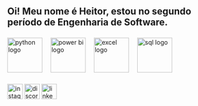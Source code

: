 <h2 align="left">Oi! Meu nome é Heitor, estou no segundo período de Engenharia de Software.</h2>

###

<div align="left">
  <img src="https://img.icons8.com/?size=100&id=undefined&format=png&color=000000" height="80" style="margin-right: 15px;" alt="python logo" />
  <img src="https://img.icons8.com/?size=100&id=Ny0t2MYrJ70p&format=png&color=000000" height="80" style="margin-right: 15px;" alt="power bi logo" />
  <img src="https://img.icons8.com/?size=100&id=117561&format=png&color=000000" height="80" style="margin-right: 15px;" alt="excel logo" />
  <img src="https://img.icons8.com/?size=100&id=undefined&format=png&color=000000" height="80" alt="sql logo" />

</div>

###

<div align="left">
  <a href="https://www.instagram.com/publio.heitor/">
  <img src="https://img.shields.io/static/v1?message=Instagram&logo=instagram&label=&color=E4405F&logoColor=white&labelColor=&style=for-the-badge" height="35" alt="instagram logo"  /></a>
  <a href="https://discord.com/channels/@heitor.publio">
  <img src="https://img.shields.io/static/v1?message=Discord&logo=discord&label=&color=7289DA&logoColor=white&labelColor=&style=for-the-badge" height="35" alt="discord logo"  /></a>
  <a href="https://www.linkedin.com/in/heitorp%C3%BAblio/">
  <img src="https://img.shields.io/static/v1?message=LinkedIn&logo=linkedin&label=&color=0077B5&logoColor=white&labelColor=&style=for-the-badge" height="35" alt="linkedin logo"  /></a>
</div>

###
